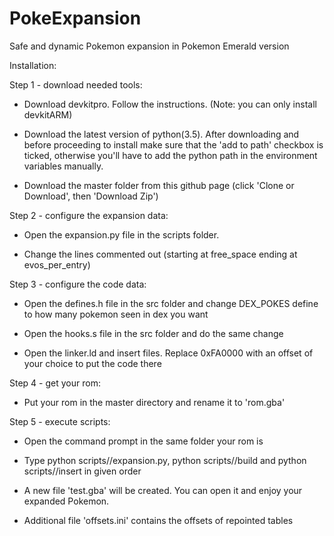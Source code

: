 # PokeExpansion
Safe and dynamic Pokemon expansion in Pokemon Emerald version

Installation:

Step 1 - download needed tools:

- Download devkitpro. Follow the instructions.
(Note: you can only install devkitARM)

- Download the latest version of python(3.5).
After downloading and before proceeding to install make sure that the 'add to path' checkbox is ticked, otherwise you'll have to add the python path in the environment variables manually.

- Download the master folder from this github page
(click 'Clone or Download', then 'Download Zip')

Step 2 - configure the expansion data:

- Open the expansion.py file in the scripts folder.

- Change the lines commented out
(starting at free_space ending at evos_per_entry)

Step 3 - configure the code data:

- Open the defines.h file in the src folder and change DEX_POKES define to how many pokemon seen in dex you want

- Open the hooks.s file in the src folder and do the same change

- Open the linker.ld and insert files. Replace 0xFA0000 with an offset of your choice to put the code there

Step 4 - get your rom:

- Put your rom in the master directory and rename it to 'rom.gba'

Step 5 - execute scripts:

- Open the command prompt in the same folder your rom is

- Type python scripts//expansion.py, python scripts//build and python scripts//insert in given order

- A new file 'test.gba' will be created. You can open it and enjoy your expanded Pokemon.

- Additional file 'offsets.ini' contains the offsets of repointed tables
